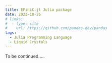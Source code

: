 ```yaml
---
title: EFinLC.jl Julia package
date: 2023-10-26
# links:
#  - type: site
#    url: https://github.com/pandas-dev/pandas
tags:
  - Julia Programming Language
  - Liquid Crystals
---
```


To be continued.....

<!--more-->
